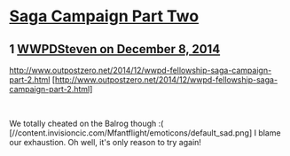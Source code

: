 # [Saga Campaign Part Two](https://community.fantasyflightgames.com/topic/128668-saga-campaign-part-two/)

## 1 [WWPDSteven on December 8, 2014](https://community.fantasyflightgames.com/topic/128668-saga-campaign-part-two/?do=findComment&comment=1360123)

http://www.outpostzero.net/2014/12/wwpd-fellowship-saga-campaign-part-2.html [http://www.outpostzero.net/2014/12/wwpd-fellowship-saga-campaign-part-2.html]

 

We totally cheated on the Balrog though :( [//content.invisioncic.com/Mfantflight/emoticons/default_sad.png] I blame our exhaustion. Oh well, it's only reason to try again!

